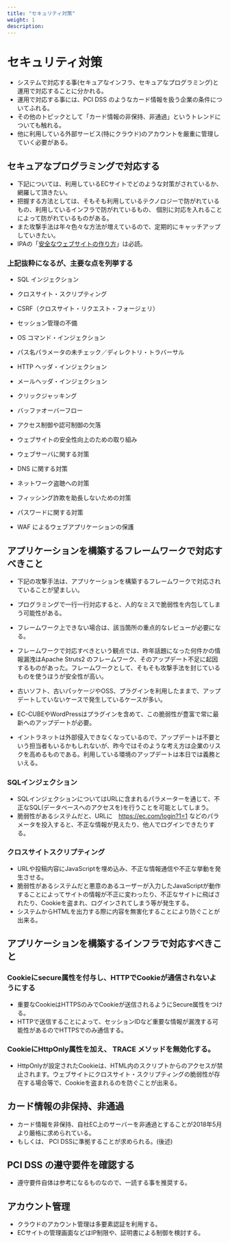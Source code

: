 ```yaml
---
title: "セキュリティ対策"
weight: 1
description: 
---
```


# セキュリティ対策
- システムで対応する事(セキュアなインフラ、セキュアなプログラミング)と運用で対応することに分かれる。
- 運用で対応する事には、PCI DSS のようなカード情報を扱う企業の条件についてふれる。
- その他のトピックとして「カード情報の非保持、非通過」というトレンドについても触れる。
- 他に利用している外部サービス(特にクラウド)のアカウントを厳重に管理していく必要がある。



## セキュアなプログラミングで対応する
- 下記については、利用しているECサイトでどのような対策がされているか、網羅して頂きたい。
- 把握する方法としては、そもそも利用しているテクノロジーで防がれているもの、利用しているインフラで防がれているもの、
個別に対応を入れることによって防がれているものがある。
- また攻撃手法は年々色々な方法が増えているので、定期的にキャッチアップしていきたい。
- IPAの「[安全なウェブサイトの作り方](https://www.ipa.go.jp/security/vuln/websecurity.html)」は必読。


### 上記抜粋になるが、主要な点を列挙する
- SQL インジェクション
- クロスサイト・スクリプティング
- CSRF（クロスサイト・リクエスト・フォージェリ）
- セッション管理の不備

- OS コマンド・インジェクション
- パス名パラメータの未チェック／ディレクトリ・トラバーサル
- HTTP ヘッダ・インジェクション
- メールヘッダ・インジェクション
- クリックジャッキング
- バッファオーバーフロー
- アクセス制御や認可制御の欠落
- ウェブサイトの安全性向上のための取り組み
- ウェブサーバに関する対策
- DNS に関する対策
- ネットワーク盗聴への対策
- フィッシング詐欺を助長しないための対策
- パスワードに関する対策
- WAF によるウェブアプリケーションの保護


## アプリケーションを構築するフレームワークで対応すべきこと
- 下記の攻撃手法は、アプリケーションを構築するフレームワークで対応されていることが望ましい。
- プログラミングで一行一行対応すると、人的なミスで脆弱性を内包してしまう可能性がある。
- フレームワーク上できない場合は、該当箇所の重点的なレビューが必要になる。

- フレームワークで対応すべきという観点では、昨年話題になった何件かの情報漏洩はApache Struts2 のフレームワーク、そのアップデート不足に起因するものがあった。フレームワークとして、そもそも攻撃手法を封じているものを使うほうが安全性が高い。
- 古いソフト、古いパッケージやOSS、プラグインを利用したままで、アップデートしていないケースで発生しているケースが多い。
- EC-CUBEやWordPressはプラグインを含めて、この脆弱性が豊富で常に最新へのアップデートが必要。
- イントラネットは外部侵入できなくなっているので、アップデートは不要という担当者もいるかもしれないが、昨今ではそのような考え方は企業のリスクを高めるものである。利用している環境のアップデートは本日では義務といえる。


### SQLインジェクション
- SQLインジェクションについてはURLに含まれるパラメーターを通じて、不正なSQL(データベースへのアクセスを)を行うことを可能としてしまう。
- 脆弱性があるシステムだと、URLに　https://ec.com/login?1=1 などのパラメータを投入すると、不正な情報が見えたり、他人でログインできたりする。


### クロスサイトスクリプティング
- URLや投稿内容にJavaScriptを埋め込み、不正な情報通信や不正な挙動を発生させる。
- 脆弱性があるシステムだと悪意のあるユーザーが入力したJavaScriptが動作することによってサイトの情報が不正に変わったり、不正なサイトに飛ばされたり、Cookieを盗まれ、ログインされてしまう等が発生する。
- システムからHTMLを出力する際に内容を無害化することにより防ぐことが出来る。


## アプリケーションを構築するインフラで対応すべきこと
### Cookieにsecure属性を付与し、HTTPでCookieが通信されないようにする
- 重要なCookieはHTTPSのみでCookieが送信されるようにSecure属性をつける。
- HTTPで送信することによって、セッションIDなど重要な情報が漏洩する可能性があるのでHTTPSでのみ通信する。


### CookieにHttpOnly属性を加え、 TRACE メソッドを無効化する。 
- HttpOnlyが設定されたCookieは、HTML内のスクリプトからのアクセスが禁止されます。ウェブサイトにクロスサイト・スクリプティングの脆弱性が存在する場合等で、Cookieを盗まれるのを防ぐことが出来る。
 

## カード情報の非保持、非通過
- カード情報を非保持、自社EC上のサーバーを非通過とすることが2018年5月より厳格に求められている。
- もしくは、 PCI DSSに準拠することが求められる。(後述)


## PCI DSS の遵守要件を確認する
- 遵守要件自体は参考になるものなので、一読する事を推奨する。


## アカウント管理
- クラウドのアカウント管理は多要素認証を利用する。
- ECサイトの管理画面などはIP制限や、証明書による制御を検討する。
